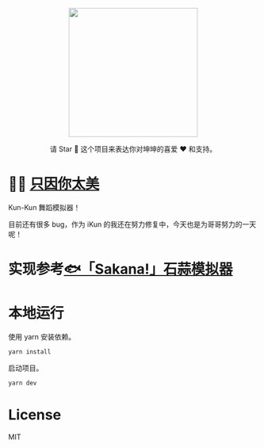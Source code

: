 <p align="center">
    <img src="https://github.com/SyMind/ji/blob/main/public/kun.png" height="260px">
</p>

<p align="center">请 Star 🌟 这个项目来表达你对坤坤的喜爱 ❤️ 和支持。</p>

# 🐔🏀 [只因你太美](https://symind.github.io/ji)

Kun-Kun 舞蹈模拟器！

目前还有很多 bug，作为 iKun 的我还在努力修复中，今天也是为哥哥努力的一天呢！

# 实现参考[🐟「Sakana!」石蒜模拟器](https://github.com/itorr/sakana)

# 本地运行

使用 yarn 安装依赖。

```bash
yarn install
```

启动项目。

```bash
yarn dev
```

# License

MIT
